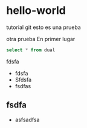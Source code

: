 # hello-world
tutorial git
esto es una prueba

otra prueba
En primer lugar 
```sql
select * from dual

```



fdsfa
* fdsfa
* Sfdsfa
* fsdfas

## fsdfa

* asfsadfsa
